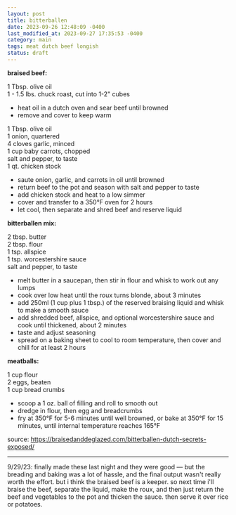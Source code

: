 ```yaml
---
layout: post
title: bitterballen
date: 2023-09-26 12:48:09 -0400
last_modified_at: 2023-09-27 17:35:53 -0400
category: main
tags: meat dutch beef longish
status: draft
---
```


**braised beef:**

1 Tbsp. olive oil  
1 - 1.5 lbs. chuck roast, cut into 1-2" cubes  
* heat oil in a dutch oven and sear beef until browned
* remove and cover to keep warm

1 Tbsp. olive oil  
1 onion, quartered  
4 cloves garlic, minced  
1 cup baby carrots, chopped  
salt and pepper, to taste  
1 qt. chicken stock  
* saute onion, garlic, and carrots in oil until browned
* return beef to the pot and season with salt and pepper to taste
* add chicken stock and heat to a low simmer
* cover and transfer to a 350°F oven for 2 hours
* let cool, then separate and shred beef and reserve liquid

**bitterballen mix:**

2 tbsp. butter  
2 tbsp. flour  
1 tsp. allspice  
1 tsp. worcestershire sauce  
salt and pepper, to taste
* melt butter in a saucepan, then stir in flour and whisk to work out any lumps
* cook over low heat until the roux turns blonde, about 3 minutes
* add 250ml (1 cup plus 1 tbsp.) of the reserved braising liquid and whisk to make
  a smooth sauce
* add shredded beef, allspice, and optional worcestershire sauce and cook until
  thickened, about 2 minutes
* taste and adjust seasoning
* spread on a baking sheet to cool to room temperature, then cover and chill for at
  least 2 hours

**meatballs:**

1 cup flour  
2 eggs, beaten  
1 cup bread crumbs  
* scoop a 1 oz. ball of filling and roll to smooth out
* dredge in flour, then egg and breadcrumbs
* fry at 350°F for 5-6 minutes until well browned, or bake at 350°F for 15 minutes,
  until internal temperature reaches 165°F

source: <https://braisedanddeglazed.com/bitterballen-dutch-secrets-exposed/>

---

9/29/23: finally made these last night and they were good — but the breading and baking was a lot
of hassle, and the final output wasn't really worth the effort. but i think the braised beef is a
keeper. so next time i'll braise the beef, separate the liquid, make the roux, and then just return
the beef and vegetables to the pot and thicken the sauce. then serve it over rice or potatoes.
